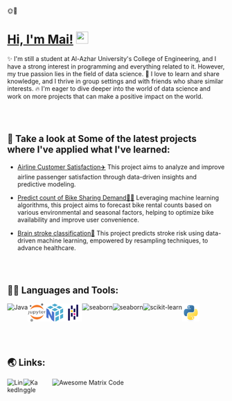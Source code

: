 🌞🌼

# [Hi, I'm Mai!](https://www.youtube.com/channel/UCietjxpksncMdOUkycv5nqA) <img src="https://media.giphy.com/media/hvRJCLFzcasrR4ia7z/giphy.gif" width="28px" height="28px">

✨ I'm still a student at Al-Azhar University's College of Engineering, and I have a strong interest in programming and everything related to it. However, my true passion lies in the field of data science.
🤩 I love to learn and share knowledge, and I thrive in group settings and with friends who share similar interests. 
🔥 I'm eager to dive deeper into the world of data science and work on more projects that can make a positive impact on the world.

<br> <br/>

## 🚀 Take a look at Some of the latest projects where I've applied what I've learned:

- [Airline Customer Satisfaction✈️](https://github.com/MaiHesham103/Airlines-Customer-Satisfaction/blob/main/airlines-customer-satisfaction-eda-modeling.ipynb)
  This project aims to analyze and improve airline passenger satisfaction through data-driven insights and predictive modeling.
  
- [Predict count of Bike Sharing Demand🚴‍♀️](https://github.com/MaiHesham103/Predict-count-of-Bike-Sharing-Demand./blob/main/predict-count-of-bike-sharing-demand.ipynb)
   Leveraging machine learning algorithms, this project aims to forecast bike rental counts based on various environmental and seasonal factors, helping to optimize bike 
    availability and improve user convenience.
  
- [Brain stroke classification🧠](https://github.com/MaiHesham103/Brain-stroke-classification/blob/main/brain-stroke-classification.ipynb)
  This project predicts stroke risk using data-driven machine learning, empowered by resampling techniques, to advance healthcare.

  <br> <br/>

## 👩‍💻 Languages and Tools:
  
<a href="https://www.java.com" target="_blank">
  <img align="left" alt="Java" height ="42px" src="https://raw.githubusercontent.com/rahul-jha98/github_readme_icons/main/language_and_tools/square/java/java.svg">
</a>
<a href="https://www.python.org" target="_blank">
  <img src="https://raw.githubusercontent.com/devicons/devicon/master/icons/python/python-original.svg" alt="python" width="40" alt="figma" height='42px'/>
</a>
<a href="https://jupyter.org/" target="_blank">
  <img src="https://raw.githubusercontent.com/devicons/devicon/master/icons/jupyter/jupyter-original-wordmark.svg" alt="jupyter" align="left" height='42px'/> 
</a>
<a href="https://numpy.org/" target="_blank">
  <img align="left" height ="42px" src="https://raw.githubusercontent.com/devicons/devicon/master/icons/numpy/numpy-original.svg" alt="numpy"/>
</a>
<a href="https://pandas.pydata.org/" target="_blank">
  <img align="left" height ="42px" src="https://raw.githubusercontent.com/devicons/devicon/2ae2a900d2f041da66e950e4d48052658d850630/icons/pandas/pandas-original.svg" alt="pandas"/>
</a>
<a href="https://seaborn.pydata.org/" target="_blank"> 
  <img align="left" height ="42px"  src="https://seaborn.pydata.org/_images/logo-mark-lightbg.svg" alt="seaborn"/>
</a>
<a href= "https://matplotlib.org/" target="_blank"> 
  <img align="left" height ="42px"  src="https://matplotlib.org/_static/logo_light.svg" alt="seaborn"/>
</a>
<a href="https://scikit-learn.org/" target="_blank">
  <img align="left" height ="42px" src="https://upload.wikimedia.org/wikipedia/commons/0/05/Scikit_learn_logo_small.svg" alt="scikit-learn"/>
</a>

<br> <br/>

##  🌏 Links:

[<img align="left" alt="LinkedIn" width="37px" src="https://upload.wikimedia.org/wikipedia/commons/thumb/8/81/LinkedIn_icon.svg/768px-LinkedIn_icon.svg.png" />][linkedin]
[<img align="left" alt="Kaggle" width="35px" src="https://www.vectorlogo.zone/logos/kaggle/kaggle-icon.svg" />][kaggle]

[linkedin]: https://www.linkedin.com/in/mai-hesham-ghoniem
[kaggle]: https://www.kaggle.com/maihesham103


<img src = 'https://github.com/MaiHesham103/MaiHesham103/assets/123440198/f7fd78a4-50a3-4ade-a980-ff701abf29a0' alt = 'Awesome Matrix Code' align='right' width='400'/>
